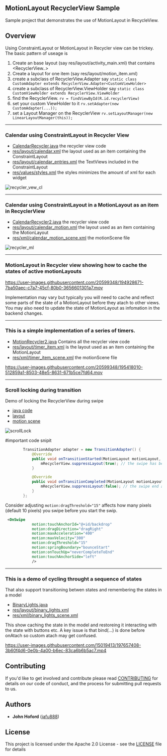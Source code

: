 ## MotionLayout RecyclerView Sample
Sample project that demonstrates the use of MotionLayout in RecycleView.

## Overview

Using ConstraintLayout or MotionLayout in Recycler view can be trickey. 
The basic pattern of useage is 
1. Create an base layout (say res/layout/activity_main.xml) that contains <RecyclerView..>
2. Create a layout for one item (say res/layout/motion_item.xml)
1. create a subclass of RecyclerView.Adapter say ```static class CustomAdapter extends RecyclerView.Adapter<CustomViewHolder>```
1. create a subclass of RecyclerView.ViewHolder say ```static class CustomViewHolder extends RecyclerView.ViewHolder```
1. find the RecyclerView. ```rv = findViewById(R.id.recyclerView)```
1. set your custom ViewHolder to it ```rv.setAdapter(new CustomAdapter(...));```
1. set a Layout Manager on the RecyclerView ```rv.setLayoutManager(new LinearLayoutManager(this));```

-----------------------------
### Calendar using ConstraintLayout in Recycler View

* [CalendarRecycler.java](https://github.com/androidx/constraintlayout/blob/main/demoProjects/ExamplesRecyclerView/app/src/main/java/com/example/motionrecycle/CalendarRecycler.java)
 the recycler view code
* [res/layout/calendar.xml](https://github.com/androidx/constraintlayout/blob/main/demoProjects/ExamplesRecyclerView/app/src/main/res/layout/calendar.xml)
 the layout used as an item containing the ConstraintLayout
* [res/layout/calendar_entries.xml](https://github.com/androidx/constraintlayout/blob/main/demoProjects/ExamplesRecyclerView/app/src/main/res/layout/calendar_entries.xml)
 the TextViews included in the ConstraintLayout
* [res/values/styles.xml](https://github.com/androidx/constraintlayout/blob/main/demoProjects/ExamplesRecyclerView/app/src/main/res/values/styles.xml)
 the styles minimizes the amount of xml for each widget 

![recycler_vew_cl](https://user-images.githubusercontent.com/15019413/197081542-de4947e7-fa14-4c95-8b8d-9e46766230e0.gif)

-----------------------------

###  Calendar using ConstraintLayout in a MotionLayout as an item in RecyclerView

* [CalendarRecycler2.java](https://github.com/androidx/constraintlayout/blob/main/demoProjects/ExamplesRecyclerView/app/src/main/java/com/example/motionrecycle/CalendarRecycler2.java)
 the recycler view code
* [res/layout/calendar_motion.xml](https://github.com/androidx/constraintlayout/blob/main/demoProjects/ExamplesRecyclerView/app/src/main/res/layout/calendar_motion.xml)
 the layout used as an item containing the MotionLayout
* [res/xml/calendar_motion_scene.xml](https://github.com/androidx/constraintlayout/blob/main/demoProjects/ExamplesRecyclerView/app/src/main/res/xml/calendar_motion_scene.xml)
 the motionScene file 


![recycler_ml](https://user-images.githubusercontent.com/15019413/197082807-2929704a-81ad-4401-ae65-b66b898d0a1b.gif)

-----------------------------

### MotionLayout in Recycler view showing how to cache the states of active motionLayouts


https://user-images.githubusercontent.com/20599348/194928671-7ba50aec-c7a7-45cf-80b0-3656601301a7.mov


Implementation may vary but typically you will need to cache and reflect some parts of the state of a MotionLayout before they atach to other views.
You may also need to update the state of MotionLayout as infomation in the backend changes.

-----------------------------

### This is a simple implementation of a series of timers.

* [MotionRecycler2.java](https://github.com/androidx/constraintlayout/blob/main/demoProjects/ExamplesRecyclerView/app/src/main/java/com/example/motionrecycle/MotionRecycler2.java) Contains all the recycler view code
* [res/layout/timer_item.xml](https://github.com/androidx/constraintlayout/blob/main/demoProjects/ExamplesRecyclerView/app/src/main/res/layout/timer_item.xml)
is the layout used as an item containing the MotionLayout
* [res/xml/timer_item_scene.xml](https://github.com/androidx/constraintlayout/blob/main/demoProjects/ExamplesRecyclerView/app/src/main/res/xml/timer_item_scene.xml)
the motionScene file

https://user-images.githubusercontent.com/20599348/195418010-512859a1-8503-48e5-8631-671b5ce7fd64.mov


-----------------------------


### Scroll locking during transition

Demo of locking the RecyclerView during swipe

* [java code](https://github.com/androidx/constraintlayout/blob/main/demoProjects/ExamplesRecyclerView/app/src/main/java/com/example/motionrecycle/MotionRecycler1.java)
* [layout](https://github.com/androidx/constraintlayout/blob/main/demoProjects/ExamplesRecyclerView/app/src/main/res/layout/lock_recycler_item.xml) 
* [motion scene](https://github.com/androidx/constraintlayout/blob/main/demoProjects/ExamplesRecyclerView/app/src/main/res/xml/lock_recycler_item_scene.xml)

![scrollLock](https://user-images.githubusercontent.com/15019413/196498539-b17683ac-84b7-495a-9242-103ede4440ec.gif)

#important code snipit
```java
        TransitionAdapter adapter = new TransitionAdapter() {
            @Override
            public void onTransitionStarted(MotionLayout motionLayout, int startId, int endId) {
                mRecyclerView.suppressLayout(true); // the swipe has begun 
            }

            @Override
            public void onTransitionCompleted(MotionLayout motionLayout, int currentId) {
                mRecyclerView.suppressLayout(false); // the swipe end allow scroll 
            }
        };
 ```
Consider adjusting ```motion:dragThreshold="15"``` affects how many pixels (default 10 pixels) you swipe before you start the swip.

```XML
 <OnSwipe
            motion:touchAnchorId="@+id/backdrop"
            motion:dragDirection="dragRight"
            motion:maxAcceleration="400"
            motion:maxVelocity="300"
            motion:dragThreshold="15"
            motion:springBoundary="bounceStart"
            motion:onTouchUp="neverCompleteToEnd"
            motion:touchAnchorSide="left"
            />
```

-----------------------------
### This is a demo of cycling throught a sequence of states
That also support transitioning betwen states and remembering the states in a model

* [BinaryLights.java](https://github.com/androidx/constraintlayout/blob/main/demoProjects/ExamplesRecyclerView/app/src/main/java/com/example/motionrecycle/BinaryLights.java)
* [res/layout/binary_lights.xml](https://github.com/androidx/constraintlayout/blob/main/demoProjects/ExamplesRecyclerView/app/src/main/res/layout/binary_lights.xml)
* [res/xml/binary_lights_scene.xml](https://github.com/androidx/constraintlayout/blob/main/demoProjects/ExamplesRecyclerView/app/src/main/res/xml/binary_lights_scene.xml)

This show caching the state in the model and restoreing it interacting with the state with buttons etc.
A key issue is that bind(...) is done before onAtach so custom atach may get confused.


https://user-images.githubusercontent.com/15019413/197657408-3b60f4d6-0e0b-4a00-b6ec-83ca6b6b5ac7.mp4








## Contributing

If you'd like to get involved and contribute please read [CONTRIBUTING](https://github.com/androidx/constraintlayout/blob/main/CONTRIBUTING.md) for details on our code of conduct, and the process for submitting pull requests to us.

## Authors

- **John Hoford** ([jafu888](https://github.com/jafu888))

## License

This project is licensed under the Apache 2.0 License - see the [LICENSE](https://github.com/androidx/constraintlayout/blob/main/LICENSE) file for details
